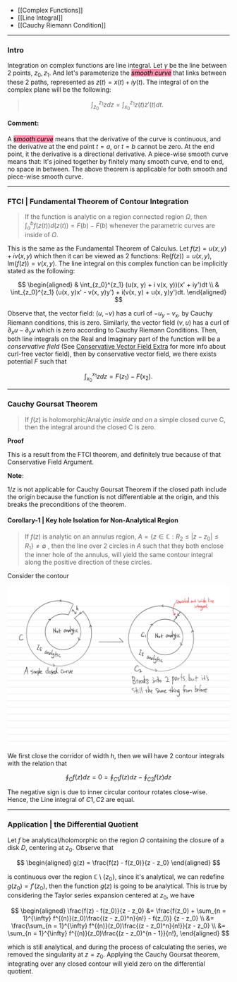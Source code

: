 - [[Complex Functions]]
- [[Line Integral]]
- [[Cauchy Riemann Condition]]

---
### **Intro**

Integration on complex functions are line integral. Let $\gamma$ be the line between 2 points, $z_0, z_1$. And let's parameterize the <mark style="background: #FF5582A6;">*smooth curve*</mark> that links between these 2 paths, represented as $z(t) = x(t) + i y(t)$. The integral of on the complex plane will be the following: 

> $$
> \int_{z_0}^{z_1} zdz = \int_{x_0}^{z_1}z(t)z'(t)dt. 
> $$


#### **Comment**: 

A <mark style="background: #FF5582A6;">*smooth curve*</mark> means that the derivative of the curve is continuous, and the derivative at the end point $t = a$, or $t = b$ cannot be zero. At the end point, it the derivative is a directional derivative. A piece-wise smooth curve means that: It's joined together by finitely many smooth curve, end to end, no space in between. The above theorem is applicable for both smooth and piece-wise smooth curve. 

---
### **FTCI | Fundamental Theorem of Contour Integration**

> If the function is analytic on a region connected region $\Omega$, then $\int_{a}^{b} f(z(t))d(z(t)) = F(b) - F(b)$ whenever the parametric curves are inside of $\Omega$. 

This is the same as the Fundamental Theorem of Calculus.  Let $f(z) = u(x, y) + iv(x, y)$ which then it can be viewed as 2 functions: $\text{Re}(f(z)) = u(x,y), \text{Im}(f(z)) = v(x, y)$. The line integral on this complex function can be implicitly stated as the following: 

$$
\begin{aligned}
	& \int_{z_0}^{z_1} (u(x, y) + i v(x, y))(x' + iy')dt
	\\
	& 
	\int_{z_0}^{z_1} (u(x, y)x' - v(x, y)y') + i(v(x, y) + u(x, y)y')dt.
\end{aligned}
$$

Observe that, the vector field: $(u, -v)$ has a curl of $-u_y - v_x$,  by Cauchy Riemann conditions, this is zero. Similarly, the vector field $(v, u)$ has a curl of $\partial_x u - \partial_y v$ which is zero according to Cauchy Riemann Conditions. Then, both line integrals on the Real and Imaginary part of the function will be a *conservative field* (See [Conservative Vector Field Extra](../Vector%20Calculus/Conservative%20Vector%20Field%20Extra.md) for more info about curl-free vector field), then by conservative vector field, we there exists potential $F$ such that

$$
\int_{x_0}^{x_1} zdz = F(z_1) - F(x_2). 
$$

---
### **Cauchy Goursat Theorem** 

> If $f(z)$ is holomorphic/Analytic *inside and on* a simple closed curve C, then the integral around the closed C is zero. 

**Proof**

This is a result from the FTCI theorem, and definitely true because of that Conservative Field Argument. 

**Note**: 

$1/z$ is not applicable for Cauchy Goursat Theorem if the closed path include the origin because the function is not differentiable at the origin, and this breaks the preconditions of the theorem. 

#### **Corollary-1 | Key hole Isolation for Non-Analytical Region**

> If $f(z)$ is analytic on an annulus region, $A = \{z \in \mathbb C :  R_2 \le |z - z_0| \le R_1\}\neq \emptyset$ , then the line over 2 circles in $A$ such that they both enclose the inner hole of the annulus, will yield the same contour integral along the positive direction of these circles. 

Consider the contour

![Cauchy-Goursat](../../Assets%20By%20Hands/Cauchy-Goursat.png)

We first close the corridor of width $h$, then we will have 2 contour integrals with the relation that

$$\oint_C f(z) dz = 0 = \oint_{C1}f(z) dz - \oint_{C2} f(z)dz$$

The negative sign is due to inner circular contour rotates close-wise. Hence, the Line integral of $C1, C2$ are equal. 


---
### **Application | the Differential Quotient**

Let $f$ be analytical/holomorphic on the region $\Omega$ containing the closure of a disk $D$, centering at $z_0$. Observe that 

$$
\begin{aligned}
	g(z) = \frac{f(z) - f(z_0)}{z - z_0}
\end{aligned}
$$

is continuous over the region $\mathbb C \setminus \{z_0\}$, since it's analytical, we can redefine $g(z_0) = f'(z_0)$, then the function $g(z)$ is going to be analytical. This is true by considering the Taylor series expansion centered at $z_0$, we have

$$
\begin{aligned}
	\frac{f(z) - f(z_0)}{z - z_0} &= 
	\frac{f(z_0) + \sum_{n = 1}^{\infty} f^{(n)}(z_0)\frac{(z - z_0)^n}{n!} - f(z_0)}
	{z - z_0}
	\\
	&= 
	\frac{\sum_{n = 1}^{\infty} f^{(n)}(z_0)\frac{(z - z_0)^n}{n!}}{z - z_0}
	\\
	&= 
	\sum_{n = 1}^{\infty} f^{(n)}(z_0)\frac{(z - z_0)^{n - 1}}{n!}, 
\end{aligned}
$$

which is still analytical, and during the process of calculating the series, we removed the singularity at $z = z_0$. Applying the Cauchy Goursat theorem, integrating over any closed contour will yield zero on the differential quotient.

